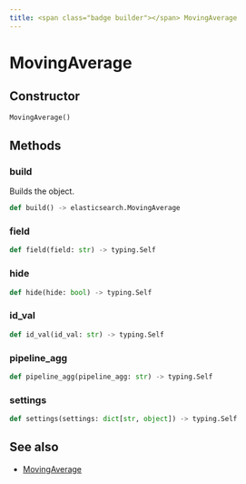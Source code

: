 ```yaml
---
title: <span class="badge builder"></span> MovingAverage
---
```

# <span class="badge builder"></span> MovingAverage

## Constructor

```python
MovingAverage()
```
## Methods

### <span class="badge object-method"></span> build

Builds the object.

```python
def build() -> elasticsearch.MovingAverage
```

### <span class="badge object-method"></span> field

```python
def field(field: str) -> typing.Self
```

### <span class="badge object-method"></span> hide

```python
def hide(hide: bool) -> typing.Self
```

### <span class="badge object-method"></span> id_val

```python
def id_val(id_val: str) -> typing.Self
```

### <span class="badge object-method"></span> pipeline_agg

```python
def pipeline_agg(pipeline_agg: str) -> typing.Self
```

### <span class="badge object-method"></span> settings

```python
def settings(settings: dict[str, object]) -> typing.Self
```

## See also

 * <span class="badge object-type-class"></span> [MovingAverage](./object-MovingAverage.md)

